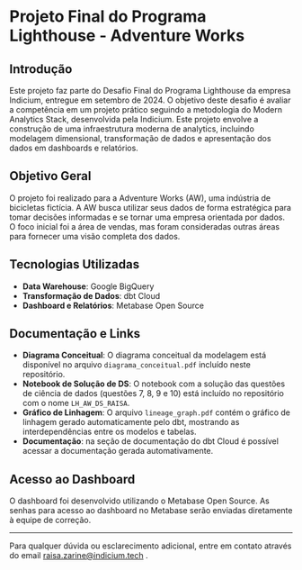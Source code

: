 # Projeto Final do Programa Lighthouse - Adventure Works

## Introdução

Este projeto faz parte do Desafio Final do Programa Lighthouse da empresa Indicium, entregue em setembro de 2024. O objetivo deste desafio é avaliar a competência em um projeto prático seguindo a metodologia do Modern Analytics Stack, desenvolvida pela Indicium. Este projeto envolve a construção de uma infraestrutura moderna de analytics, incluindo modelagem dimensional, transformação de dados e apresentação dos dados em dashboards e relatórios.

## Objetivo Geral

O projeto foi realizado para a Adventure Works (AW), uma indústria de bicicletas fictícia. 
A AW busca utilizar seus dados de forma estratégica para tomar decisões informadas e se tornar uma empresa orientada por dados. O foco inicial foi a área de vendas, mas foram consideradas outras áreas para fornecer uma visão completa dos dados.

## Tecnologias Utilizadas

- **Data Warehouse**: Google BigQuery
- **Transformação de Dados**: dbt Cloud
- **Dashboard e Relatórios**: Metabase Open Source

## Documentação e Links

- **Diagrama Conceitual**: O diagrama conceitual da modelagem está disponível no arquivo `diagrama_conceitual.pdf` incluído neste repositório.
- **Notebook de Solução de DS**: O notebook com a solução das questões de ciência de dados (questões 7, 8, 9 e 10) está incluído no repositório com o nome `LH_AW_DS_RAISA`.
- **Gráfico de Linhagem**: O arquivo `lineage_graph.pdf` contém o gráfico de linhagem gerado automaticamente pelo dbt, mostrando as interdependências entre os modelos e tabelas.
- **Documentação**: na seção de documentação do dbt Cloud é possível acessar a documentação gerada automativamente. 

## Acesso ao Dashboard

O dashboard foi desenvolvido utilizando o Metabase Open Source. As senhas para acesso ao dashboard no Metabase serão enviadas diretamente à equipe de correção.

---

Para qualquer dúvida ou esclarecimento adicional, entre em contato através do email raisa.zarine@indicium.tech . 
